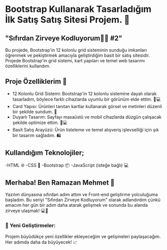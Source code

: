 # Bootstrap Kullanarak Tasarladığım İlk Satış Satış Sitesi Projem. 🚀
## "Sıfırdan Zirveye Kodluyorum👩‍💻 #2"
Bu projede, Bootstrap'in 12 kolonlu grid sisteminin sunduğu imkanları öğrenmek ve pekiştirmek amacıyla geliştirdiğim basit bir satış sitesidir.   
Projede Bootstrap'in grid sistemi, kart yapıları ve temel web tasarımı özelliklerini kullandım.  

## Proje Özelliklerim 🔧
- 12 Kolonlu Grid Sistemi: Bootstrap'in 12 kolonlu sistemine dayalı olarak tasarladım, böylece farklı cihazlarda uyumlu bir görünüm elde ettim. 📱💻
- Card Yapısı: Ürünleri tanıtan kartlar kullanarak görsel ve metinleri düzenli bir şekilde sundum. 🛒
- Duyarlı Tasarım: Sayfayı masaüstü ve mobil cihazlarda düzgün çalışacak şekilde optimize ettim. 📱💻
- Basit Satış Arayüzü: Ürün listeleme ve temel alışveriş işlevselliği için şık bir tasarım sağladım. 🛍️

## Kullandığım Teknolojiler;
-HTML 🌐
-CSS 🎨
-Bootstrap 📦
-JavaScript (isteğe bağlı) 💻

## Merhaba! Ben Ramazan Mehmet 👋
Yazılım dünyasına sıfırdan adım attım ve Front-end geliştirme yolculuğuma başladım. Bu seriyi "Sıfırdan Zirveye Kodluyorum" olarak adlandırdım çünkü amacım her gün bir adım daha atarak gelişmek ve sonunda bu alanda zirveye ulaşmak! 💻🚀
### 🔧 Yeni Geliştirmeler: 
Projem büyüdükçe yeni özellikler ekleyeceğim ve gelişmeleri paylaşacağım. Her adımda daha da büyüyecek! 📈
